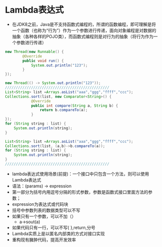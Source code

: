 Lambda表达式
===
* 在JDK8之前，Java是不支持函数式编程的，所谓的函数编程，即可理解是将一个函数（也称为“⾏为”）作为一个参数进⾏传递，面向对象编程是对数据的抽象（各种各样的POJO类），而函数式编程则是对⾏为的抽象（将⾏为作为一个参数进⾏传递）
```java
new Thread(new Runnable() { 
        @Override     
        public void run() {
            System.out.println("123");     
        } 
});

new Thread(() -> System.out.println("123"));
////////////////////////////////////////////////
List<String> list =Arrays.asList("aaa","ggg","ffff","ccc"); 
Collections.sort(list, new Comparator<String>() { 
            @Override                   
            public int compare(String a, String b) {                        
                return b.compareTo(a);                    
            }                
});        
for (String string : list) {
    System.out.println(string);        
}

List<String> list =Arrays.asList("aaa","ggg","ffff","ccc");    
Collections.sort(list, (a,b)->b.compareTo(a));    
for (String string : list) {        
    System.out.println(string);    
}
////////////////////////////////////////////////
```
* lambda表达式使用场景(前提)：一个接⼝中只包含一个方法，则可以使用Lambda表达式
* 语法：(params) -> expression
* 第一部分为括号内用逗号分隔的形式参数，参数是函数式接口里面⽅法的参数；
* expression为表达式或代码块
* 括号中参数列表的数据类型可以不写
* 如果只有一个参数，可以不加（）
    * a->sout(a)
* 如果代码只有一行，可以不写{ },return,分号
* Lambda实质上是以匿名内部类的方式对接口实现
* 重构现有臃肿代码，提高开发效率

